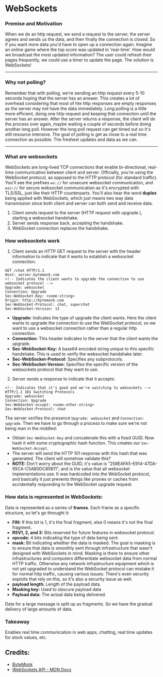 # WebSockets

### Premise and Motivation
When we do an http request, we send a request to the server, the server agrees and sends us the data, and then finally the connection is closed. So if you want more data you'd have to open up a connection again. Imagine an online game where the top score was updated in 'real-time'. How would we broadcast the most updated information? The user could refresh their pages frequently, we could use a timer to update the page. The solution is WebSockets!

---
### Why not polling?
Remember that with polling, we're sending an http request every 5-10 seconds hoping that the server has an answer. This creates a lot of overhead considering that most of hte http responses are empty responses as the server may not have the data immediately. Long polling is a little more efficient, doing one http request and keeping that connection until the server has an answer. After the server returns a response, the client will do the process over again, maybe waiting a couple of seconds before doing another long poll. However the long poll request can get timed out so it's still resource intensive. The goal of polling is get as close to a real time connection as possible. The freshest updates and data as we can. 

---
### What are websockets
WebSockets are long-lived TCP connections that enable bi-directional, real-time communication between client and server. Officially, you're using the WebSocket protocol, as opposed to the HTTP protocol (for standard traffic). You'll see the prefixes `ws://` for unsecure websocket communication, and `wss://` for secure websocket communication as it's encrypted with TLS/SSL, just like their HTTP counterparts. You'll also hear the word **duplex** being applied with WebSockets, which just means two way data transmission since both client and server can both send and receive data.


1. Client sends request to the server (HTTP request with upgrade ), starting a websocket handshake.
2. Server sends response back, accepting the handshake.
3. WebSocket connection replaces the handshake.
### How websockets work
1. Client sends an HTTP GET request to the server with the header information to indicate that it wants to establish a websocket connection.

```
GET /chat HTTP/1.1
Host: server.bytemonk.com
<!-- Indicates the client wants to upgrade the connection to use websocket protocol -->
Upgrade: websocket
Connection: Upgrade
Sec-WebSocket-Key: <some-string>
Origin: http://bytemonk.com
Sec-WebSocket-Protocol: chat, superchat
Sec-WebSocket-Version: 13
```
  - **Upgrade:** Indicates the type of upgrade the client wants. Here the client wants to upgrade the connection to use the WebSocket protocol, so we want to use a websocket connection rather than a regular http connection.
  - **Connection:** This header indicates to the server that the client wants the upgrade.
  - **Sec-WebSocket-Key:** A base64 encoded string unique to this specific handshake. This is used to verify the websocket handshake later.
  - **Sec-WebSocket-Protocol:** Specifies any subprotocols.
  - **Sec-WebSocket-Version:** Specifies the specific version of the websockets protocol that they want to use.
2. Server sends a response to indicate that it accepts:
```
<!-- Indicates that it's good and we're switching to websockets -->
HTTP/1.1 101 Switching Protocols
Upgrade: websocket
Connection: Upgrade
Sec-WebSocket-accept: <some-other-string>
Sec-WebSocket-Protocol: chat
```
The server verifies the presence `Upgrade: websocket` and `Connection: upgrade`. Then we have to go through a process to make sure we're not being man in the middled:
  - Obtain `Sec-WebSocket-Key` and concatenate this with a fixed GUID. Now hash it with some cryptographic hash function. This creates our `Sec-WebSocket-Accept`.
  - The server will send the HTTP 101 response with this hash that was generated. The client will somehow validate this?
  - **NOTE:** Don't worry about the GUID, it's value is "258EAFA5-E914-47DA-95CA-C5AB0DC85B11", and is the value that all websocket implementations use. It was hardcoded into the WebSocket protocol, and basically it just prevents things like proxies or caches from accidentally responding to the WebSocket upgrade request.
### How data is represented in WebSockets:
Data is represented as a series of **frames**. Each frame as a specific structure, so let's go throught it:

- **FIN:** If this bit is 1, it's the final fragment, else 0 means it's not the final fragment.
- **RSV1, 2, and 3:** Bits reserved for future features in websocket protocol.
- **opcode:** 4 bits indicating the type of data being sent.
- **mask:** Bit indicating whether the data is masked. The goal is masking is to ensure that data is smoothly sent through infrastructure that wasn't designed with WebSockets in mind. Masking is there to ensure other infrastructures and computers differentiate websocket data from normal HTTP traffic. Otherwise any network infrastructure equipment which is not yet upgraded to understand the WebSocket protocol can mistake it for normal http traffic, causing various issues. There's even security exploits that rely on this, so it's also a security issue as well.
- **payload length:** Length of the payload data.
- **Masking key:** Used to obscure payload data
- **Payload data:** The actual data being delivered.

Data for a large message is split up as fragments. So we have the gradual delivery of large amounts of data. 
### Takeaway
Enables real time communication in web apps, chatting, real time updates for stock values, etc.
## Credits:
- [ByteMonk](https://www.youtube.com/watch?v=G0_e02DdH7I)
- [WebSockets API - MDN Docs](https://developer.mozilla.org/en-US/docs/Web/API/WebSockets_API)
